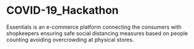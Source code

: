 # COVID-19_Hackathon

Essentials is an e-commerce platform connecting the consumers with shopkeepers ensuring safe social distancing measures based on people counting avoiding overcrowding at physical stores.
